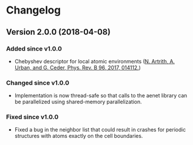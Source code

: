 # Changelog

## Version 2.0.0 (2018-04-08)

### Added since v1.0.0

* Chebyshev descriptor for local atomic environments ([N. Artrith,
  A. Urban, and G. Ceder, Phys. Rev. B 96, 2017,
  014112.](http://dx.doi.org/10.1103/PhysRevB.96.014112))

### Changed since v1.0.0

* Implementation is now thread-safe so that calls to the aenet library
  can be parallelized using shared-memory parallelization.

### Fixed since v1.0.0

* Fixed a bug in the neighbor list that could result in crashes for
  periodic structures with atoms exactly on the cell boundaries.
